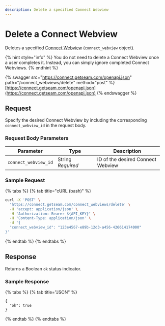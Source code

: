 ```yaml
---
description: Delete a specified Connect Webview
---
```


# Delete a Connect Webview

Deletes a specified [Connect Webview](../../core-concepts/connect-webviews/) (`connect_webview` object).

{% hint style="info" %}
You do not need to delete a Connect Webview once a user completes it. Instead, you can simply ignore completed Connect Webviews.
{% endhint %}

{% swagger src="https://connect.getseam.com/openapi.json" path="/connect_webviews/delete" method="post" %}
[https://connect.getseam.com/openapi.json](https://connect.getseam.com/openapi.json)
{% endswagger %}

## Request

Specify the desired Connect Webview by including the corresponding `connect_webview_id` in the request body.

### Request Body Parameters

<table><thead><tr><th>Parameter</th><th width="112.33333333333331">Type</th><th>Description</th></tr></thead><tbody><tr><td><code>connect_webview_id</code></td><td>String<br><em>Required</em></td><td>ID of the desired Connect Webview</td></tr></tbody></table>

### Sample Request

{% tabs %}
{% tab title="cURL (bash)" %}
```bash
curl -X 'POST' \
  'https://connect.getseam.com/connect_webviews/delete' \
  -H 'accept: application/json' \
  -H 'Authorization: Bearer ${API_KEY}' \
  -H 'Content-Type: application/json' \
  -d '{
  "connect_webview_id": "123e4567-e89b-12d3-a456-426614174000"
}'
```
{% endtab %}
{% endtabs %}

## Response

Returns a Boolean `ok` status indicator.

### Sample Response

{% tabs %}
{% tab title="JSON" %}
<pre class="language-json"><code class="lang-json"><strong>{
</strong>  "ok": true
}
</code></pre>
{% endtab %}
{% endtabs %}
